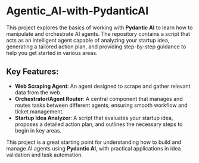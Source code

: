 # Agentic_AI-with-PydanticAI

This project explores the basics of working with **Pydantic AI** to learn how to manipulate and orchestrate AI agents. The repository contains a script that acts as an intelligent agent capable of analyzing your startup idea, generating a tailored action plan, and providing step-by-step guidance to help you get started in various areas.

## Key Features:

- **Web Scraping Agent**: An agent designed to scrape and gather relevant data from the web.
- **Orchestrator/Agent Router**: A central component that manages and routes tasks between different agents, ensuring smooth workflow and ticket management.
- **Startup Idea Analyzer**: A script that evaluates your startup idea, proposes a detailed action plan, and outlines the necessary steps to begin in key areas.

This project is a great starting point for understanding how to build and manage AI agents using **Pydantic AI**, with practical applications in idea validation and task automation.
